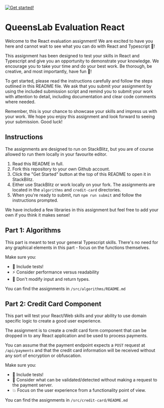 [![Get started!](https://developer.stackblitz.com/img/open_in_stackblitz.svg)](https://stackblitz.com/github/exploringtheunknown/queenslab-evaluation-react)

# QueensLab Evaluation React

Welcome to the React evaluation assignment! We are excited to have you here and cannot wait to see what you can do with React and Typescript 🚀!

This assignment has been designed to test your skills in React and Typescript and give you an opportunity to demonstrate your knowledge. We encourage you to take your time and do your best work. Be thorough, be creative, and most importantly, have fun 🎉!

To get started, please read the instructions carefully and follow the steps outlined in this README file. We ask that you submit your assignment by using the included submission script and remind you to submit your work with attention to detail, including documentation and clear code comments where needed.

Remember, this is your chance to showcase your skills and impress us with your work. We hope you enjoy this assignment and look forward to seeing your submission. Good luck!

## Instructions

The assignments are designed to run on StackBlitz, but you are of course allowed to run them locally in your favourite editor.

1. Read this README in full.
2. Fork this repository to your own Github account.
3. Click the "Get Started" button at the top of this README to open it in StackBlitz.
4. Either use StackBlitz or work locally on your fork. The assignments are located in the `algorithms` and `credit-card` directories.
5. When you're ready to submit, run `npm run submit` and follow the instructions prompted.

We have included a few libraries in this assignment but feel free to add your own if you think it makes sense!

## Part 1: Algorithms

This part is meant to test your general Typescript skills.
There's no need for any graphical elements in this part - focus on the functions themselves.

Make sure you:

-   🧪 Include tests!
-   ⚡ Consider performance versus readability
-   🚫 Don't modify input and return types.

You can find the assignments in `/src/algorithms/README.md`

## Part 2: Credit Card Component

This part will test your React/Web skills and your ability to use domain specific logic to create a good user experience.

The assignment is to create a credit card form component that can be dropped in to any React application and be used to process payments.

You can assume that the payment endpoint expects a `POST` request at `/api/payments` and that the credit card information will be received without any sort of encryption or obfuscation.

Make sure you:

-   🧪 Include tests!
-   🤔 Consider what can be validated/detected without making a request to the payment server.
-   💥 Focus on the user experience from a functionality point of view.

You can find the assignments in `/src/credit-card/README.md`
